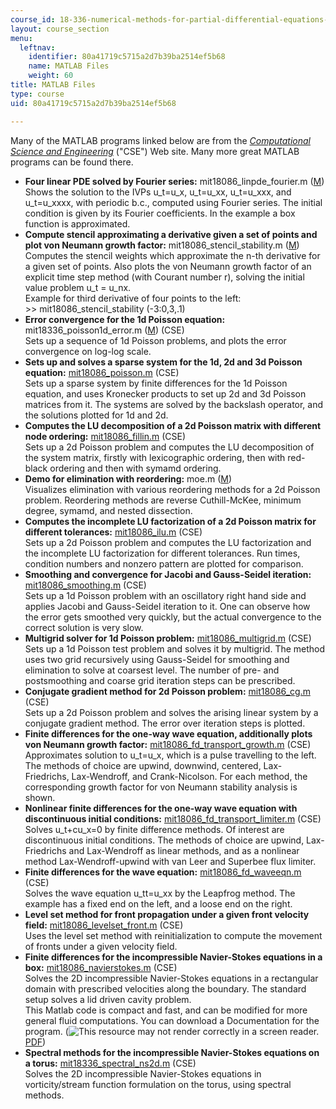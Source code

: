 ```yaml
---
course_id: 18-336-numerical-methods-for-partial-differential-equations-spring-2009
layout: course_section
menu:
  leftnav:
    identifier: 80a41719c5715a2d7b39ba2514ef5b68
    name: MATLAB Files
    weight: 60
title: MATLAB Files
type: course
uid: 80a41719c5715a2d7b39ba2514ef5b68

---
```


Many of the MATLAB programs linked below are from the [_Computational Science and Engineering_](http://www-math.mit.edu/cse) ("CSE") Web site. Many more great MATLAB programs can be found there.

*   **Four linear PDE solved by Fourier series:** mit18086\_linpde\_fourier.m ([M](/courses/mathematics/18-336-numerical-methods-for-partial-differential-equations-spring-2009/matlab-files/mit18086_linpde_fourier.m))  
    Shows the solution to the IVPs u\_t=u\_x, u\_t=u\_xx, u\_t=u\_xxx, and u\_t=u\_xxxx, with periodic b.c., computed using Fourier series. The initial condition is given by its Fourier coefficients. In the example a box function is approximated.
*   **Compute stencil approximating a derivative given a set of points and plot von Neumann growth factor:** mit18086\_stencil\_stability.m ([M](/courses/mathematics/18-336-numerical-methods-for-partial-differential-equations-spring-2009/matlab-files/mit18086_stencil_stability.m))  
    Computes the stencil weights which approximate the n-th derivative for a given set of points. Also plots the von Neumann growth factor of an explicit time step method (with Courant number r), solving the initial value problem u\_t = u\_nx.  
    Example for third derivative of four points to the left:  
    \>> mit18086\_stencil\_stability (-3:0,3,.1)
*   **Error convergence for the 1d Poisson equation:** mit18336\_poisson1d\_error.m ([M](/courses/mathematics/18-336-numerical-methods-for-partial-differential-equations-spring-2009/matlab-files/mit18336_poisson1d_error.m)) (CSE)  
    Sets up a sequence of 1d Poisson problems, and plots the error convergence on log-log scale.
*   **Sets up and solves a sparse system for the 1d, 2d and 3d Poisson equation:** [mit18086\_poisson.m](http://www-math.mit.edu/cse/codes/mit18086_poisson.m) (CSE)  
    Sets up a sparse system by finite differences for the 1d Poisson equation, and uses Kronecker products to set up 2d and 3d Poisson matrices from it. The systems are solved by the backslash operator, and the solutions plotted for 1d and 2d.
*   **Computes the LU decomposition of a 2d Poisson matrix with different node ordering:** [mit18086\_fillin.m](http://www-math.mit.edu/cse/codes/mit18086_fillin.m) (CSE)  
    Sets up a 2d Poisson problem and computes the LU decomposition of the system matrix, firstly with lexicographic ordering, then with red-black ordering and then with symamd ordering.
*   **Demo for elimination with reordering:** moe.m ([M](/courses/mathematics/18-336-numerical-methods-for-partial-differential-equations-spring-2009/matlab-files/moe.m))  
    Visualizes elimination with various reordering methods for a 2d Poisson problem. Reordering methods are reverse Cuthill-McKee, minimum degree, symamd, and nested dissection.
*   **Computes the incomplete LU factorization of a 2d Poisson matrix for different tolerances:** [mit18086\_ilu.m](http://www-math.mit.edu/cse/codes/mit18086_ilu.m) (CSE)  
    Sets up a 2d Poisson problem and computes the LU factorization and the incomplete LU factorization for different tolerances. Run times, condition numbers and nonzero pattern are plotted for comparison.
*   **Smoothing and convergence for Jacobi and Gauss-Seidel iteration:** [mit18086\_smoothing.m](http://www-math.mit.edu/cse/codes/mit18086_smoothing.m) (CSE)  
    Sets up a 1d Poisson problem with an oscillatory right hand side and applies Jacobi and Gauss-Seidel iteration to it. One can observe how the error gets smoothed very quickly, but the actual convergence to the correct solution is very slow.
*   **Multigrid solver for 1d Poisson problem:** [mit18086\_multigrid.m](http://www-math.mit.edu/cse/codes/mit18086_multigrid.m) (CSE)  
    Sets up a 1d Poisson test problem and solves it by multigrid. The method uses two grid recursively using Gauss-Seidel for smoothing and elimination to solve at coarsest level. The number of pre- and postsmoothing and coarse grid iteration steps can be prescribed.
*   **Conjugate gradient method for 2d Poisson problem:** [mit18086\_cg.m](http://www-math.mit.edu/cse/codes/mit18086_cg.m) (CSE)  
    Sets up a 2d Poisson problem and solves the arising linear system by a conjugate gradient method. The error over iteration steps is plotted.
*   **Finite differences for the one-way wave equation, additionally plots von Neumann growth factor:** [mit18086\_fd\_transport\_growth.m](http://www-math.mit.edu/cse/codes/mit18086_fd_transport_growth.m) (CSE)  
    Approximates solution to u\_t=u\_x, which is a pulse travelling to the left. The methods of choice are upwind, downwind, centered, Lax-Friedrichs, Lax-Wendroff, and Crank-Nicolson. For each method, the corresponding growth factor for von Neumann stability analysis is shown.
*   **Nonlinear finite differences for the one-way wave equation with discontinuous initial conditions:** [mit18086\_fd\_transport\_limiter.m](http://www-math.mit.edu/cse/codes/mit18086_fd_transport_limiter.m) (CSE)  
    Solves u\_t+cu\_x=0 by finite difference methods. Of interest are discontinuous initial conditions. The methods of choice are upwind, Lax-Friedrichs and Lax-Wendroff as linear methods, and as a nonlinear method Lax-Wendroff-upwind with van Leer and Superbee flux limiter.
*   **Finite differences for the wave equation:** [mit18086\_fd\_waveeqn.m](http://www-math.mit.edu/cse/codes/mit18086_fd_waveeqn.m) (CSE)  
    Solves the wave equation u\_tt=u\_xx by the Leapfrog method. The example has a fixed end on the left, and a loose end on the right.
*   **Level set method for front propagation under a given front velocity field:** [mit18086\_levelset\_front.m](http://www-math.mit.edu/cse/codes/mit18086_levelset_front.m) (CSE)  
    Uses the level set method with reinitialization to compute the movement of fronts under a given velocity field.
*   **Finite differences for the incompressible Navier-Stokes equations in a box:** [mit18086\_navierstokes.m](http://www-math.mit.edu/cse/codes/mit18086_navierstokes.m) (CSE)  
    Solves the 2D incompressible Navier-Stokes equations in a rectangular domain with prescribed velocities along the boundary. The standard setup solves a lid driven cavity problem.  
    This Matlab code is compact and fast, and can be modified for more general fluid computations. You can download a Documentation for the program. (![This resource may not render correctly in a screen reader.](/images/inacessible.gif)[PDF](http://www-math.mit.edu/cse/codes/mit18086_navierstokes.pdf))
*   **Spectral methods for the incompressible Navier-Stokes equations on a torus:** [mit18336\_spectral\_ns2d.m](http://math.mit.edu/cse/codes/mit18336_spectral_ns2d.m) (CSE)  
    Solves the 2D incompressible Navier-Stokes equations in vorticity/stream function formulation on the torus, using spectral methods.